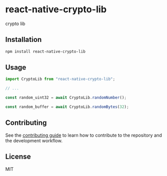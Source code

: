 # react-native-crypto-lib

crypto lib

## Installation

```sh
npm install react-native-crypto-lib
```

## Usage

```js
import CryptoLib from "react-native-crypto-lib";

// ...

const random_uint32 = await CryptoLib.randomNumber();

const random_buffer = await CryptoLib.randomBytes(32);
```

## Contributing

See the [contributing guide](CONTRIBUTING.md) to learn how to contribute to the repository and the development workflow.

## License

MIT
